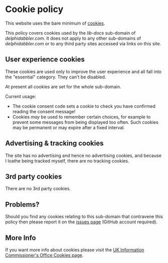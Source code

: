 # Cookie policy

This website uses the bare minimum of [cookies](https://www.cookiesandyou.com/ "More info about cookies").

This policy covers cookies used by the _lib-docs_ sub-domain of _delphidabbler.com_. It does not apply to any other sub-domains of _delphidabbler.com_ or to any third party sites accessed via links on this site.

## User experience cookies

These cookies are used only to improve the user experience and all fall into the "essential" category. They can't be disabled.

At present all cookies are set for the whole sub-domain.

Current usage:

* The cookie consent code sets a cookie to check you have confirmed reading the consent message!
* Cookies _may_ be used to remember certain choices, for example to prevent some messages from being displayed too often. Such cookies may be permanent or may expire after a fixed interval.

## Advertising & tracking cookies

The site has no advertising and hence no advertising cookies, and because I loathe being tracked myself, there are no tracking cookies.

## 3rd party cookies

There are no 3rd party cookies.

## Problems?

Should you find any cookies relating to this sub-domain that contravene this policy then please report it on the [issues page](https://github.com/ddablib/ddablib.github.io/issues) (GitHub account required).

## More Info

If you want more info about cookies please visit the [UK Information Commissioner's Office Cookies page](https://ico.org.uk/your-data-matters/online/cookies/).
